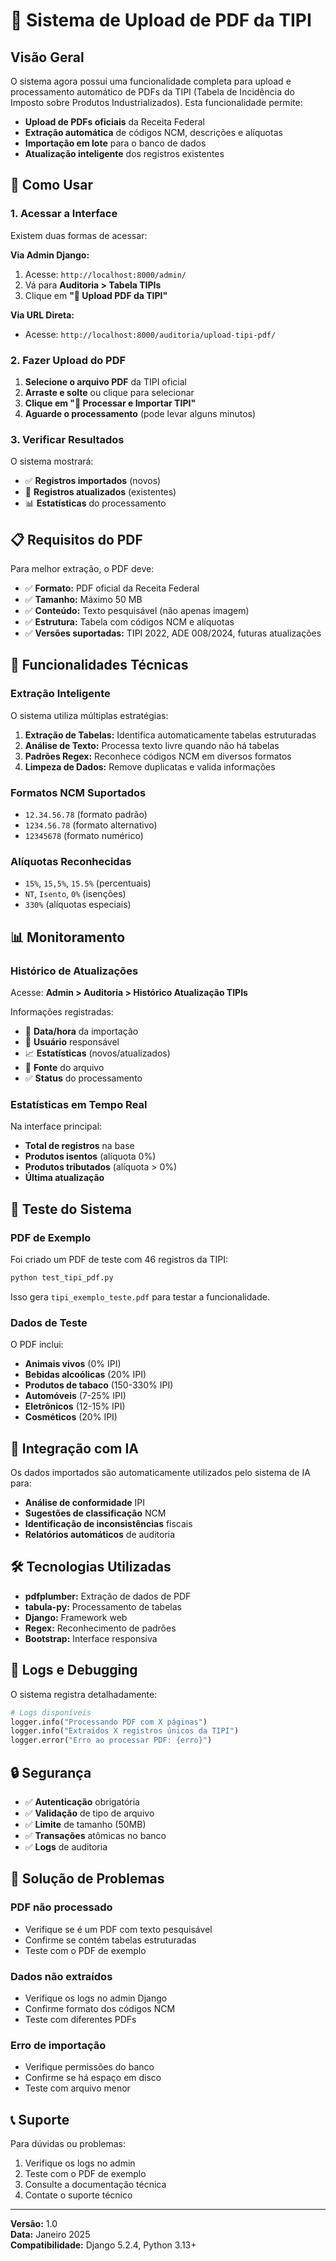 # 📄 Sistema de Upload de PDF da TIPI

## Visão Geral

O sistema agora possui uma funcionalidade completa para upload e processamento automático de PDFs da TIPI (Tabela de Incidência do Imposto sobre Produtos Industrializados). Esta funcionalidade permite:

- **Upload de PDFs oficiais** da Receita Federal
- **Extração automática** de códigos NCM, descrições e alíquotas
- **Importação em lote** para o banco de dados
- **Atualização inteligente** dos registros existentes

## 🚀 Como Usar

### 1. Acessar a Interface

Existem duas formas de acessar:

**Via Admin Django:**
1. Acesse: `http://localhost:8000/admin/`
2. Vá para **Auditoria > Tabela TIPIs**
3. Clique em **"📄 Upload PDF da TIPI"**

**Via URL Direta:**
- Acesse: `http://localhost:8000/auditoria/upload-tipi-pdf/`

### 2. Fazer Upload do PDF

1. **Selecione o arquivo PDF** da TIPI oficial
2. **Arraste e solte** ou clique para selecionar
3. **Clique em "🚀 Processar e Importar TIPI"**
4. **Aguarde o processamento** (pode levar alguns minutos)

### 3. Verificar Resultados

O sistema mostrará:
- ✅ **Registros importados** (novos)
- 🔄 **Registros atualizados** (existentes)
- 📊 **Estatísticas** do processamento

## 📋 Requisitos do PDF

Para melhor extração, o PDF deve:

- ✅ **Formato:** PDF oficial da Receita Federal
- ✅ **Tamanho:** Máximo 50 MB
- ✅ **Conteúdo:** Texto pesquisável (não apenas imagem)
- ✅ **Estrutura:** Tabela com códigos NCM e alíquotas
- ✅ **Versões suportadas:** TIPI 2022, ADE 008/2024, futuras atualizações

## 🔧 Funcionalidades Técnicas

### Extração Inteligente

O sistema utiliza múltiplas estratégias:

1. **Extração de Tabelas:** Identifica automaticamente tabelas estruturadas
2. **Análise de Texto:** Processa texto livre quando não há tabelas
3. **Padrões Regex:** Reconhece códigos NCM em diversos formatos
4. **Limpeza de Dados:** Remove duplicatas e valida informações

### Formatos NCM Suportados

- `12.34.56.78` (formato padrão)
- `1234.56.78` (formato alternativo)
- `12345678` (formato numérico)

### Alíquotas Reconhecidas

- `15%`, `15,5%`, `15.5%` (percentuais)
- `NT`, `Isento`, `0%` (isenções)
- `330%` (alíquotas especiais)

## 📊 Monitoramento

### Histórico de Atualizações

Acesse: **Admin > Auditoria > Histórico Atualização TIPIs**

Informações registradas:
- 📅 **Data/hora** da importação
- 👤 **Usuário** responsável
- 📈 **Estatísticas** (novos/atualizados)
- 📄 **Fonte** do arquivo
- ✅ **Status** do processamento

### Estatísticas em Tempo Real

Na interface principal:
- **Total de registros** na base
- **Produtos isentos** (alíquota 0%)
- **Produtos tributados** (alíquota > 0%)
- **Última atualização**

## 🧪 Teste do Sistema

### PDF de Exemplo

Foi criado um PDF de teste com 46 registros da TIPI:

```bash
python test_tipi_pdf.py
```

Isso gera `tipi_exemplo_teste.pdf` para testar a funcionalidade.

### Dados de Teste

O PDF inclui:
- **Animais vivos** (0% IPI)
- **Bebidas alcoólicas** (20% IPI)
- **Produtos de tabaco** (150-330% IPI)
- **Automóveis** (7-25% IPI)
- **Eletrônicos** (12-15% IPI)
- **Cosméticos** (20% IPI)

## 🔄 Integração com IA

Os dados importados são automaticamente utilizados pelo sistema de IA para:

- **Análise de conformidade** IPI
- **Sugestões de classificação** NCM
- **Identificação de inconsistências** fiscais
- **Relatórios automáticos** de auditoria

## 🛠️ Tecnologias Utilizadas

- **pdfplumber:** Extração de dados de PDF
- **tabula-py:** Processamento de tabelas
- **Django:** Framework web
- **Regex:** Reconhecimento de padrões
- **Bootstrap:** Interface responsiva

## 📝 Logs e Debugging

O sistema registra detalhadamente:

```python
# Logs disponíveis
logger.info("Processando PDF com X páginas")
logger.info("Extraídos X registros únicos da TIPI")
logger.error("Erro ao processar PDF: {erro}")
```

## 🔒 Segurança

- ✅ **Autenticação** obrigatória
- ✅ **Validação** de tipo de arquivo
- ✅ **Limite** de tamanho (50MB)
- ✅ **Transações** atômicas no banco
- ✅ **Logs** de auditoria

## 🚨 Solução de Problemas

### PDF não processado
- Verifique se é um PDF com texto pesquisável
- Confirme se contém tabelas estruturadas
- Teste com o PDF de exemplo

### Dados não extraídos
- Verifique os logs no admin Django
- Confirme formato dos códigos NCM
- Teste com diferentes PDFs

### Erro de importação
- Verifique permissões do banco
- Confirme se há espaço em disco
- Teste com arquivo menor

## 📞 Suporte

Para dúvidas ou problemas:
1. Verifique os logs no admin
2. Teste com o PDF de exemplo
3. Consulte a documentação técnica
4. Contate o suporte técnico

---

**Versão:** 1.0  
**Data:** Janeiro 2025  
**Compatibilidade:** Django 5.2.4, Python 3.13+ 